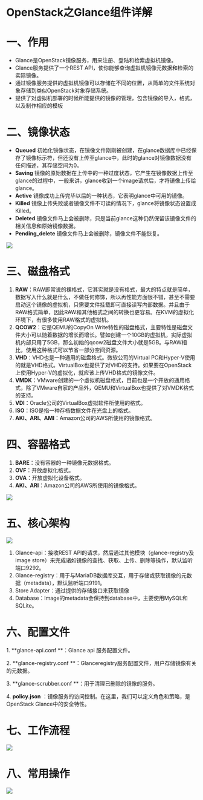 # OpenStack之Glance组件详解

# 一、作用

* Glance是OpenStack镜像服务，用来注册、登陆和检索虚拟机镜像。
* Glance服务提供了一个REST API，使你能够查询虚拟机镜像元数据和检索的实际镜像。
* 通过镜像服务提供的虚拟机镜像可以存储在不同的位置，从简单的文件系统对象存储到类似OpenStack对象存储系统。
* 提供了对虚拟机部署的时候所能提供的镜像的管理，包含镜像的导入，格式，以及制作相应的模板

# 二、镜像状态

- **Queued**  初始化镜像状态，在镜像文件刚刚被创建，在glance数据库中已经保存了镜像标示符，但还没有上传至glance中，此时的glance对镜像数据没有任何描述，其存储空间为0。
- **Saving** 镜像的原始数据在上传中的一种过度状态，它产生在镜像数据上传至glance的过程中，一般来讲，glance收到一个image请求后，才将镜像上传给glance。
- **Active** 镜像成功上传完毕以后的一种状态，它表明glance中可用的镜像。
- **Killed**  镜像上传失败或者镜像文件不可读的情况下，glance将镜像状态设置成Killed。
- **Deleted**  镜像文件马上会被删除，只是当前glance这种仍然保留该镜像文件的相关信息和原始镜像数据。
- **Pending_delete**  镜像文件马上会被删除，镜像文件不能恢复。

![](assets/image-20221127212555207-20230610173810-ntq19dc.png)

# 三、磁盘格式

1. **RAW**：RAW即常说的裸格式，它其实就是没有格式，最大的特点就是简单，数据写入什么就是什么，不做任何修饰，所以再性能方面很不错，甚至不需要启动这个镜像的虚拟机，只需要文件挂载即可直接读写内部数据。并且由于RAW格式简单，因此RAW和其他格式之间的转换也更容易。在KVM的虚拟化环境下，有很多使用RAW格式的虚拟机。
2. **QCOW2**：它是QEMU的CopyOn Write特性的磁盘格式，主要特性是磁盘文件大小可以随着数据的增长而增长。譬如创建一个10GB的虚拟机，实际虚拟机内部只用了5GB，那么初始的qcow2磁盘文件大小就是5GB。与RAW相比，使用这种格式可以节省一部分空间资源。
3. **VHD**：VHD也是一种通用的磁盘格式。微软公司的Virtual PC和Hyper-V使用的就是VHD格式。VirtualBox也提供了对VHD的支持。如果要在OpenStack上使用Hyper-V的虚拟化，就应该上传VHD格式的镜像文件。
4. **VMDK**：VMware创建的一个虚拟机磁盘格式，目前也是一个开放的通用格式，除了VMware自家的产品外，QEMU和VirtualBox也提供了对VMDK格式的支持。
5. **VDI**：Oracle公司的VirtualBox虚拟软件所使用的格式。
6. **ISO**：ISO是指一种存档数据文件在光盘上的格式。
7. **AKI、ARI、AMI**：Amazon公司的AWS所使用的镜像格式。

# 四、容器格式

1. **BARE**：没有容器的一种镜像元数据格式。
2. **OVF**：开放虚拟化格式。
3. **OVA**：开放虚拟化设备格式。
4. **AKI、ARI**：Amazon公司的AWS所使用的镜像格式。

![](assets/image-20221127212602855-20230610173810-j8holh7.png)

# 五、核心架构

![](assets/image-20221127212609694-20230610173810-6j42e0g.png)

1. Glance-api：接收REST API的请求，然后通过其他模块（glance-registry及image store）来完成诸如镜像的查找、获取、上传、删除等操作，默认监听端口9292。
2. Glance-registry：用于与MariaDB数据库交互，用于存储或获取镜像的元数据（metadata），默认监听端口9191。
3. Store Adapter：通过提供的存储接口来获取镜像
4. Database：Image的metadata会保持到database中，主要使用MySQL和SQLite。

# 六、配置文件

1\. \*\*glance-api.conf \*\*：Glance api 服务配置文件。

2\. \*\*glance-registry.conf \*\*：Glanceregistry服务配置文件，用户存储镜像有关的元数据。

3. \*\*glance-scrubber.conf \*\*：用于清理已删除的镜像的服务。

4. **policy.json** ：镜像服务的访问控制。在这里，我们可以定义角色和策略，是OpenStack Glance中的安全特性。

# 七、工作流程

![](assets/image-20221127212616705-20230610173810-aaylylc.png)

# 八、常用操作

![](assets/image-20221127212623516-20230610173810-vv37rhc.png)
